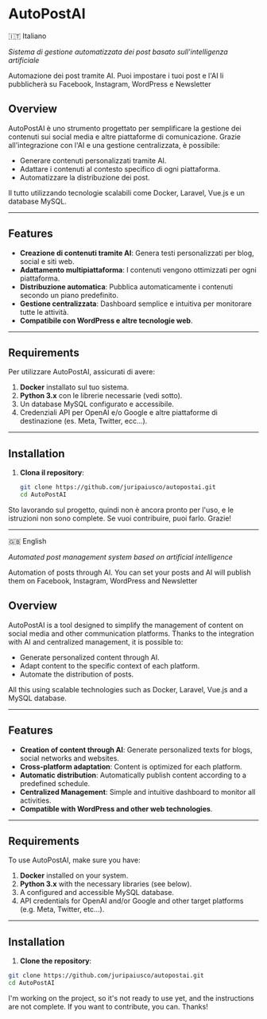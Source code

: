 # AutoPostAI

🇮🇹 Italiano

*Sistema di gestione automatizzata dei post basato sull'intelligenza artificiale*

Automazione dei post tramite AI. Puoi impostare i tuoi post e l'AI li pubblicherà su Facebook, Instagram, WordPress
e Newsletter

## Overview
AutoPostAI è uno strumento progettato per semplificare la gestione dei contenuti sui social media e altre piattaforme
di comunicazione. Grazie all'integrazione con l'AI e una gestione centralizzata, è possibile:
- Generare contenuti personalizzati tramite AI.
- Adattare i contenuti al contesto specifico di ogni piattaforma.
- Automatizzare la distribuzione dei post.

Il tutto utilizzando tecnologie scalabili come Docker, Laravel, Vue.js e un database MySQL.

---

## Features
- **Creazione di contenuti tramite AI**: Genera testi personalizzati per blog, social e siti web.
- **Adattamento multipiattaforma**: I contenuti vengono ottimizzati per ogni piattaforma.
- **Distribuzione automatica**: Pubblica automaticamente i contenuti secondo un piano predefinito.
- **Gestione centralizzata**: Dashboard semplice e intuitiva per monitorare tutte le attività.
- **Compatibile con WordPress e altre tecnologie web**.

---

## Requirements
Per utilizzare AutoPostAI, assicurati di avere:
1. **Docker** installato sul tuo sistema.
2. **Python 3.x** con le librerie necessarie (vedi sotto).
3. Un database MySQL configurato e accessibile.
4. Credenziali API per OpenAI e/o Google e altre piattaforme di destinazione (es. Meta, Twitter, ecc...).

---

## Installation
1. **Clona il repository**:
   ```bash
   git clone https://github.com/juripaiusco/autopostai.git
   cd AutoPostAI
   ```
   
Sto lavorando sul progetto, quindi non è ancora pronto per l'uso, e le istruzioni non sono complete.
Se vuoi contribuire, puoi farlo. Grazie!

- - - - - - -

🇬🇧 English

*Automated post management system based on artificial intelligence*

Automation of posts through AI. You can set your posts and AI will publish them on Facebook, Instagram, WordPress
and Newsletter

## Overview
AutoPostAI is a tool designed to simplify the management of content on social media and other communication
platforms. Thanks to the integration with AI and centralized management, it is possible to:
- Generate personalized content through AI.
- Adapt content to the specific context of each platform.
- Automate the distribution of posts.

All this using scalable technologies such as Docker, Laravel, Vue.js and a MySQL database.

---

## Features
- **Creation of content through AI**: Generate personalized texts for blogs, social networks and websites.
- **Cross-platform adaptation**: Content is optimized for each platform.
- **Automatic distribution**: Automatically publish content according to a predefined schedule.
- **Centralized Management**: Simple and intuitive dashboard to monitor all activities.
- **Compatible with WordPress and other web technologies**.

---

## Requirements
To use AutoPostAI, make sure you have:
1. **Docker** installed on your system.
2. **Python 3.x** with the necessary libraries (see below).
3. A configured and accessible MySQL database.
4. API credentials for OpenAI and/or Google and other target platforms (e.g. Meta, Twitter, etc...).

---

## Installation
1. **Clone the repository**:
```bash
git clone https://github.com/juripaiusco/autopostai.git
cd AutoPostAI
```

I'm working on the project, so it's not ready to use yet, and the instructions are not complete.
If you want to contribute, you can. Thanks!
